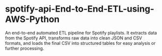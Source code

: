 # spotify-api-End-to-End-ETL-using-AWS-Python
An end-to-end automated ETL pipeline for Spotify playlists. It extracts data from the Spotify API, transforms raw data into clean JSON and CSV formats, and loads the final CSV into structured tables for easy analysis or further processing.
